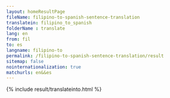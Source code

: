 ```yaml
---
layout: homeResultPage
fileName: filipino-to-spanish-sentence-translation
translatein: filipino_to_spanish
folderName : translate
lang: en
from: fil
to: es
langname: filipino-to
permalink: /filipino-to-spanish-sentence-translation/result
sitemap: false
nointernationalization: true
matchurls: en&&es
---
```

{% include result/translateinto.html %}

<script src="/js/result/translation.js" data-foldername="{{page.folderName}}" data-lang="{{page.lang}}"></script>

